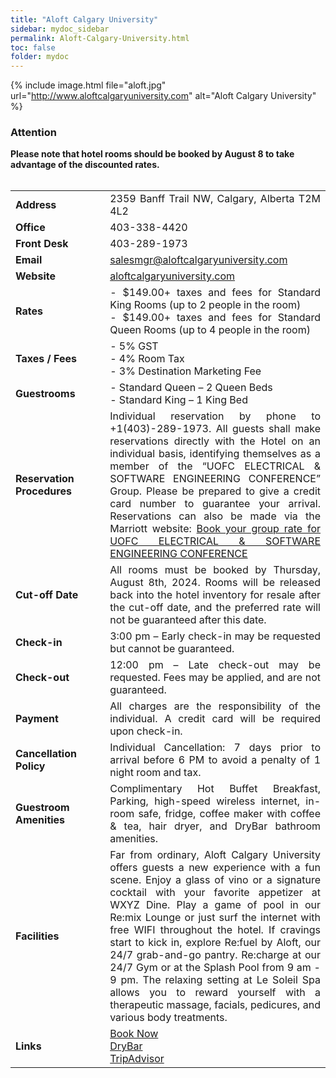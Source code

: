 ```yaml
---
title: "Aloft Calgary University"
sidebar: mydoc_sidebar
permalink: Aloft-Calgary-University.html
toc: false 
folder: mydoc
---
```


{% include image.html file="aloft.jpg" url="http://www.aloftcalgaryuniversity.com" alt="Aloft Calgary University"  %}  

### Attention   

<b align="justify">Please note that hotel rooms should be booked by August 8 to take advantage of the discounted rates.</b>
<br>
<br>
<table>
<colgroup>
<col width="30%" />
<col width="70%" />
</colgroup>

<tbody>
<tr>
<td markdown="span"><strong>Address</strong></td>
<td markdown="span" align="justify">2359 Banff Trail NW, Calgary, Alberta T2M 4L2</td>
</tr>
<tr>
<td markdown="span"><strong>Office</strong></td>
<td markdown="span">403-338-4420</td>
</tr>
<tr>
<td markdown="span"><strong>Front Desk</strong></td>
<td markdown="span">403-289-1973</td>
</tr>
<tr>
<td markdown="span"><strong>Email</strong></td>
<td markdown="span"><a href="mailto:salesmgr@aloftcalgaryuniversity.com">salesmgr@aloftcalgaryuniversity.com</a></td>
</tr>
<tr>
<td markdown="span"><strong>Website</strong></td>
<td markdown="span"><a href="http://www.aloftcalgaryuniversity.com" target="_blank">aloftcalgaryuniversity.com</a></td>
</tr>
<tr>
<td markdown="span"><strong>Rates</strong></td>
<td markdown="span" align="justify">
- $149.00+ taxes and fees for Standard King Rooms (up to 2 people in the room)<br>
- $149.00+ taxes and fees for Standard Queen Rooms (up to 4 people in the room)
</td>
</tr>
<tr>
<td markdown="span"><strong>Taxes / Fees</strong></td>
<td markdown="span">
- 5% GST<br>
- 4% Room Tax<br>
- 3% Destination Marketing Fee
</td>
</tr>
<tr>
<td markdown="span"><strong>Guestrooms</strong></td>
<td markdown="span">
- Standard Queen – 2 Queen Beds<br>
- Standard King – 1 King Bed
</td>
</tr>
<tr>
<td markdown="span"><strong>Reservation Procedures</strong></td>
<td markdown="span" align="justify">
Individual reservation by phone to +1(403)-289-1973. All guests shall make reservations directly with the Hotel on an individual basis, identifying themselves as a member of the “UOFC ELECTRICAL & SOFTWARE ENGINEERING CONFERENCE” Group. Please be prepared to give a credit card number to guarantee your arrival. Reservations can also be made via the Marriott website: <a href="https://www.marriott.com/event-reservations/reservation-link.mi?id=1693596963813&key=GRP&app=resvlink" target="_blank">Book your group rate for UOFC ELECTRICAL & SOFTWARE ENGINEERING CONFERENCE</a>
</td>
</tr>
<tr>
<td markdown="span"><strong>Cut-off Date</strong></td>
<td markdown="span" align="justify">
All rooms must be booked by Thursday, August 8th, 2024. Rooms will be released back into the hotel inventory for resale after the cut-off date, and the preferred rate will not be guaranteed after this date.
</td>
</tr>
<tr>
<td markdown="span"><strong>Check-in</strong></td>
<td markdown="span" align="justify">3:00 pm – Early check-in may be requested but cannot be guaranteed.</td>
</tr>
<tr>
<td markdown="span"><strong>Check-out</strong></td>
<td markdown="span" align="justify">12:00 pm – Late check-out may be requested. Fees may be applied, and are not guaranteed.</td>
</tr>
<tr>
<td markdown="span"><strong>Payment</strong></td>
<td markdown="span" align="justify">All charges are the responsibility of the individual. A credit card will be required upon check-in.</td>
</tr>
<tr>
<td markdown="span"><strong>Cancellation Policy</strong></td>
<td markdown="span" align="justify">
Individual Cancellation: 7 days prior to arrival before 6 PM to avoid a penalty of 1 night room and tax.
</td>
</tr>
<tr>
<td markdown="span"><strong>Guestroom Amenities</strong></td>
<td markdown="span" align="justify">
Complimentary Hot Buffet Breakfast, Parking, high-speed wireless internet, in-room safe, fridge, coffee maker with coffee & tea, hair dryer, and DryBar bathroom amenities.
</td>
</tr>
<tr>
<td markdown="span"><strong>Facilities</strong></td>
<td markdown="span" align="justify">
Far from ordinary, Aloft Calgary University offers guests a new experience with a fun scene. Enjoy a glass of vino or a signature cocktail with your favorite appetizer at WXYZ Dine. Play a game of pool in our Re:mix Lounge or just surf the internet with free WIFI throughout the hotel. If cravings start to kick in, explore Re:fuel by Aloft, our 24/7 grab-and-go pantry. Re:charge at our 24/7 Gym or at the Splash Pool from 9 am - 9 pm. The relaxing setting at Le Soleil Spa allows you to reward yourself with a therapeutic massage, facials, pedicures, and various body treatments.
</td>
</tr>
<tr>
<td markdown="span"><strong>Links</strong></td>
<td markdown="span" align="justify">
<a href="https://www.marriott.com/event-reservations/reservation-link.mi?id=1693596963813&key=GRP&app=resvlink" target="_blank">Book Now</a><br>
<a href="http://www.drybar.com/" target="_blank">DryBar</a><br>
<a href="https://www.tripadvisor.com/Restaurant_Review-g154913-d6578388-Reviews-W_Xyz_Bar-Calgary_Alberta.html" target="_blank">TripAdvisor</a>
</td>
</tr>
</tbody>
</table>

<style>
    .responsive-table {
        width: 100%;
        border-collapse: collapse;
    }
    .responsive-table th, .responsive-table td {
        border: 1px solid #ddd;
        padding: 8px;
    }
    .responsive-table th {
        background-color: #f2f2f2;
        text-align: left;
    }
    .responsive-table tr:nth-child(even) {
        background-color: #f9f9f9;
    }
    @media screen and (max-width: 600px) {
        .responsive-table thead {
            display: none;
        }
        .responsive-table, .responsive-table tbody, .responsive-table tr, .responsive-table td {
            display: block;
            width: 100%;
        }
        .responsive-table tr {
            margin-bottom: 15px;
        }
        .responsive-table td {
            text-align: right;
            padding-left: 50%;
            position: relative;
        }
        .responsive-table td::before {
            content: attr(data-label);
            position: absolute;
            left: 0;
            width: 50%;
            padding-left: 10px;
            text-align: left;
            font-weight: bold;
            background-color: #f2f2f2;
            border-right: 1px solid #ddd;
            box-sizing: border-box;
        }
    }
</style>
